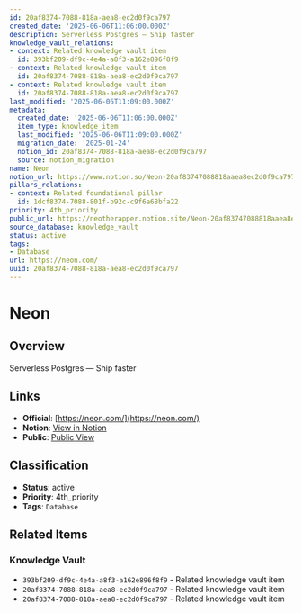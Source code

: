 ```yaml
---
id: 20af8374-7088-818a-aea8-ec2d0f9ca797
created_date: '2025-06-06T11:06:00.000Z'
description: Serverless Postgres — Ship faster
knowledge_vault_relations:
- context: Related knowledge vault item
  id: 393bf209-df9c-4e4a-a8f3-a162e896f8f9
- context: Related knowledge vault item
  id: 20af8374-7088-818a-aea8-ec2d0f9ca797
- context: Related knowledge vault item
  id: 20af8374-7088-818a-aea8-ec2d0f9ca797
last_modified: '2025-06-06T11:09:00.000Z'
metadata:
  created_date: '2025-06-06T11:06:00.000Z'
  item_type: knowledge_item
  last_modified: '2025-06-06T11:09:00.000Z'
  migration_date: '2025-01-24'
  notion_id: 20af8374-7088-818a-aea8-ec2d0f9ca797
  source: notion_migration
name: Neon
notion_url: https://www.notion.so/Neon-20af83747088818aaea8ec2d0f9ca797
pillars_relations:
- context: Related foundational pillar
  id: 1dcf8374-7088-801f-b92c-c9f6a68bfa22
priority: 4th_priority
public_url: https://neotherapper.notion.site/Neon-20af83747088818aaea8ec2d0f9ca797
source_database: knowledge_vault
status: active
tags:
- Database
url: https://neon.com/
uuid: 20af8374-7088-818a-aea8-ec2d0f9ca797
---
```


# Neon

## Overview

Serverless Postgres — Ship faster

## Links

- **Official**: [https://neon.com/](https://neon.com/)
- **Notion**: [View in Notion](https://www.notion.so/Neon-20af83747088818aaea8ec2d0f9ca797)
- **Public**: [Public View](https://neotherapper.notion.site/Neon-20af83747088818aaea8ec2d0f9ca797)

## Classification

- **Status**: active
- **Priority**: 4th_priority
- **Tags**: `Database`

## Related Items

### Knowledge Vault
- `393bf209-df9c-4e4a-a8f3-a162e896f8f9` - Related knowledge vault item
- `20af8374-7088-818a-aea8-ec2d0f9ca797` - Related knowledge vault item
- `20af8374-7088-818a-aea8-ec2d0f9ca797` - Related knowledge vault item
